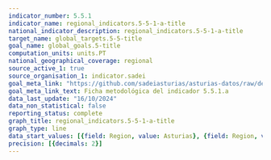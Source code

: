 ```yaml
---
indicator_number: 5.5.1
indicator_name: regional_indicators.5-5-1-a-title
national_indicator_description: regional_indicators.5-5-1-a-title
target_name: global_targets.5-5-title
goal_name: global_goals.5-title
computation_units: units.PT
national_geographical_coverage: regional
source_active_1: true
source_organisation_1: indicator.sadei
goal_meta_link: "https://github.com/sadeiasturias/asturias-datos/raw/develop/descargas/metodologia/5.5.1.a.pdf"
goal_meta_link_text: Ficha metodológica del indicador 5.5.1.a
data_last_update: "16/10/2024"
data_non_statistical: false
reporting_status: complete
graph_title: regional_indicators.5-5-1-a-title
graph_type: line
data_start_values: [{field: Region, value: Asturias}, {field: Region, value: España}]
precision: [{decimals: 2}]
---
```

